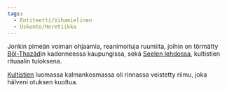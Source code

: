 ```yaml
---
tags:
  - Entiteetti/Vihamielinen
  - Uskonto/Heretiikka
---
```


Jonkin pimeän voiman ohjaamia, reanimoituja ruumiita, joihin on törmätty [Bôl-Thazâd](Bôl-Thazâdin%20kadonnut%20kaupunki.md)in kadonneessa kaupungissa, sekä [Seelen lehdossa](Selemdûr.md), kultistien rituaalin tuloksena.

[Kultistien](Kultistit.md) luomassa kalmankosmassa oli rinnassa veistetty riimu, joka hälveni otuksen kuoltua.